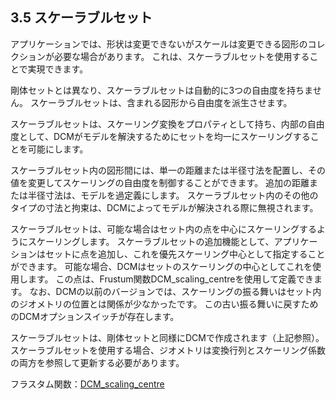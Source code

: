 ## 3.5 スケーラブルセット

アプリケーションでは、形状は変更できないがスケールは変更できる図形のコレクションが必要な場合があります。
これは、スケーラブルセットを使用することで実現できます。

剛体セットとは異なり、スケーラブルセットは自動的に3つの自由度を持ちません。
スケーラブルセットは、含まれる図形から自由度を派生させます。

スケーラブルセットは、スケーリング変換をプロパティとして持ち、内部の自由度として、DCMがモデルを解決するためにセットを均一にスケーリングすることを可能にします。

スケーラブルセット内の図形間には、単一の距離または半径寸法を配置し、その値を変更してスケーリングの自由度を制御することができます。
追加の距離または半径寸法は、モデルを過定義にします。
スケーラブルセット内のその他のタイプの寸法と拘束は、DCMによってモデルが解決される際に無視されます。

スケーラブルセットは、可能な場合はセット内の点を中心にスケーリングするようにスケーリングします。
スケーラブルセットの追加機能として、アプリケーションはセットに点を追加し、これを優先スケーリング中心として指定することができます。
可能な場合、DCMはセットのスケーリングの中心としてこれを使用します。
この点は、Frustum関数DCM\_scaling\_centreを使用して定義できます。
なお、DCMの以前のバージョンでは、スケーリングの振る舞いはセット内のジオメトリの位置とは関係が少なかったです。
この古い振る舞いに戻すためのDCMオプションスイッチが存在します。

スケーラブルセットは、剛体セットと同様にDCMで作成されます（上記参照）。スケーラブルセットを使用する場合、ジオメトリは変換行列とスケーリング係数の両方を参照して更新する必要があります。

フラスタム関数：[DCM\_scaling\_centre](17.12._Miscellaneous_functions.md)
